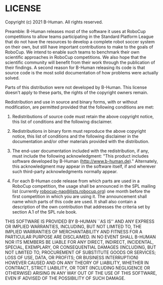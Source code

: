 # LICENSE
Copyright (c) 2021 B-Human.  All rights reserved.


Preamble: B-Human releases most of the software it uses at RoboCup
competitions to allow teams participating in the Standard Platform
League that do not have the resources to develop a complete robot
soccer system on their own, but still have important contributions
to make to the goals of RoboCup. We intend to enable such teams to
benchmark their own scientific approaches in RoboCup competitions.
We also hope that the scientific community will benefit from their
work through the publication of their findings.
A second reason for B-Human releasing its code is that source code
is the most solid documentation of how problems were actually
solved.


Parts of this distribution were not developed by B-Human.
This license doesn't apply to these parts, the rights of the
copyright owners remain.

Redistribution and use in source and binary forms, with or without
modification, are permitted provided that the following conditions
are met:
1. Redistributions of source code must retain the above copyright
   notice, this list of conditions and the following disclaimer.

2. Redistributions in binary form must reproduce the above
   copyright notice, this list of conditions and the following
   disclaimer in the documentation and/or other materials provided
   with the distribution.

3. The end-user documentation included with the redistribution, if
   any, must include the following acknowledgment:
   "This product includes software developed by B-Human
    (http://www.b-human.de)."
   Alternately, this acknowledgment may appear in the software
   itself, if and wherever such third-party acknowledgments
   normally appear.

4. For each B-Human code release from which parts are used in a
   RoboCup competition, the usage shall be announced in the SPL
   mailing list (currently robocup-nao@lists.robocup.org) one month
   before the first competition in which you are using it. The
   announcement shall name which parts of this code are used.
   It shall also contain a description of the own contribution
   that addresses the criteria set by section A.1 of the SPL rule
   book.


THIS SOFTWARE IS PROVIDED BY B-HUMAN ``AS IS'' AND ANY
EXPRESS OR IMPLIED WARRANTIES, INCLUDING, BUT NOT LIMITED TO,
THE IMPLIED WARRANTIES OF MERCHANTABILITY AND FITNESS FOR A
PARTICULAR PURPOSE ARE DISCLAIMED. IN NO EVENT SHALL
B-HUMAN NOR ITS MEMBERS BE LIABLE FOR ANY DIRECT, INDIRECT,
INCIDENTAL, SPECIAL, EXEMPLARY, OR CONSEQUENTIAL DAMAGES
(INCLUDING, BUT NOT LIMITED TO, PROCUREMENT OF SUBSTITUTE GOODS
OR SERVICES; LOSS OF USE, DATA, OR PROFITS; OR BUSINESS
INTERRUPTION) HOWEVER CAUSED AND ON ANY THEORY OF LIABILITY,
WHETHER IN CONTRACT, STRICT LIABILITY, OR TORT (INCLUDING
NEGLIGENCE OR OTHERWISE) ARISING IN ANY WAY OUT OF THE USE OF
THIS SOFTWARE, EVEN IF ADVISED OF THE POSSIBILITY OF SUCH DAMAGE.
